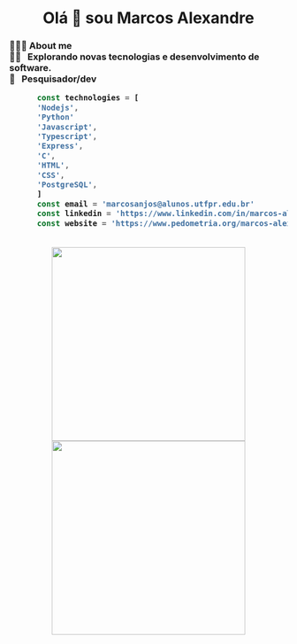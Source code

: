 <h1 align = " center " > Olá 👋 sou Marcos Alexandre </ h1 >
<h3 > 👨🏻‍💻 About me </ h3 >

<div align='left'>
  🕵‍♂ &nbsp; Explorando novas tecnologias e desenvolvimento de software. </br>
  💼 &nbsp; Pesquisador/dev
</div>

```javascript
      const technologies = [
      'Nodejs',
      'Python'
      'Javascript',
      'Typescript',
      'Express',
      'C',
      'HTML',
      'CSS',
      'PostgreSQL',
      ]
      const email = 'marcosanjos@alunos.utfpr.edu.br'
      const linkedin = 'https://www.linkedin.com/in/marcos-alex/'
      const website = 'https://www.pedometria.org/marcos-alexandre-dos-anjos/'
      
```

<p align='center'>
  <a href="#"><img src="https://github-readme-stats.vercel.app/api?username=rosids&show_icons=true&count_private=true&theme=dark" width="350"></a>
  <a href="#"><img src="https://github-readme-stats.vercel.app/api/top-langs/?username=rosids&layout=compact&theme=dark" width="350"></a>
</p>


